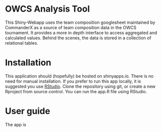 # OWCS Analysis Tool

This Shiny-Webapp uses the team composition googlesheet maintained by CommanderX as a source of team composition data in the OWCS tournament. It provides a more in depth interface to access aggregated and calculated values. Behind the scenes, the data is stored in a collection of relational tables.

# Installation

This application should (hopefully) be hosted on shinyapps.io. There is no need for manual installation. If you prefer to run this app locally, it is suggested you use [RStudio](https://posit.co/download/rstudio-desktop/ "RStudio download"). Clone the repository using git, or create a new Rproject from source control. You can run the app.R file using RStudio.

# User guide

The app is
